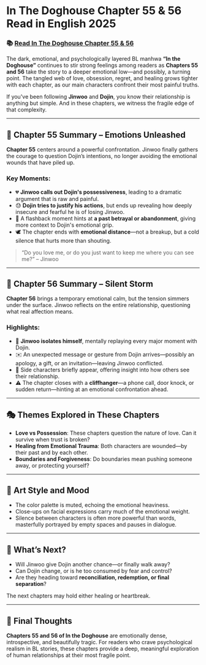 # In The Doghouse Chapter 55 & 56 Read in English 2025
<h3>📚 <a href="https://video2leaks.com/awe" rel="nofollow">Read In The Doghouse Chapter 55 & 56</a></h3>


The dark, emotional, and psychologically layered BL manhwa **“In the Doghouse”** continues to stir strong feelings among readers as **Chapters 55 and 56** take the story to a deeper emotional low—and possibly, a turning point. The tangled web of love, obsession, regret, and healing grows tighter with each chapter, as our main characters confront their most painful truths.

If you've been following **Jinwoo** and **Dojin**, you know their relationship is anything but simple. And in these chapters, we witness the fragile edge of that complexity.

---

## 📖 Chapter 55 Summary – Emotions Unleashed

**Chapter 55** centers around a powerful confrontation. Jinwoo finally gathers the courage to question Dojin’s intentions, no longer avoiding the emotional wounds that have piled up.

### Key Moments:

* 💔 **Jinwoo calls out Dojin's possessiveness**, leading to a dramatic argument that is raw and painful.
* 😓 **Dojin tries to justify his actions**, but ends up revealing how deeply insecure and fearful he is of losing Jinwoo.
* 🔄 A flashback moment hints at **a past betrayal or abandonment**, giving more context to Dojin's emotional grip.
* 🕊️ The chapter ends with **emotional distance**—not a breakup, but a cold silence that hurts more than shouting.

> “Do you love me, or do you just want to keep me where you can see me?” – Jinwoo

---

## 📖 Chapter 56 Summary – Silent Storm

**Chapter 56** brings a temporary emotional calm, but the tension simmers under the surface. Jinwoo reflects on the entire relationship, questioning what real affection means.

### Highlights:

* 🛌 **Jinwoo isolates himself**, mentally replaying every major moment with Dojin.
* ✉️ An unexpected message or gesture from Dojin arrives—possibly an apology, a gift, or an invitation—leaving Jinwoo conflicted.
* 👤 Side characters briefly appear, offering insight into how others see their relationship.
* ⚠️ The chapter closes with a **cliffhanger**—a phone call, door knock, or sudden return—hinting at an emotional confrontation ahead.

---

## 🎭 Themes Explored in These Chapters

* **Love vs Possession**: These chapters question the nature of love. Can it survive when trust is broken?
* **Healing from Emotional Trauma**: Both characters are wounded—by their past and by each other.
* **Boundaries and Forgiveness**: Do boundaries mean pushing someone away, or protecting yourself?

---

## 🎨 Art Style and Mood

* The color palette is muted, echoing the emotional heaviness.
* Close-ups on facial expressions carry much of the emotional weight.
* Silence between characters is often more powerful than words, masterfully portrayed by empty spaces and pauses in dialogue.

---

## 🔮 What’s Next?

* Will Jinwoo give Dojin another chance—or finally walk away?
* Can Dojin change, or is he too consumed by fear and control?
* Are they heading toward **reconciliation, redemption, or final separation**?

The next chapters may hold either healing or heartbreak.

---

## 📌 Final Thoughts

**Chapters 55 and 56 of In the Doghouse** are emotionally dense, introspective, and beautifully tragic. For readers who crave psychological realism in BL stories, these chapters provide a deep, meaningful exploration of human relationships at their most fragile point.
